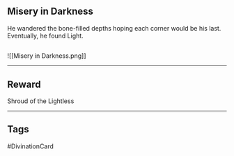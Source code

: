 ## Misery in Darkness
He wandered the bone-filled depths hoping each corner would be his last.
Eventually, he found Light.
## 
![[Misery in Darkness.png]]

---
## Reward
Shroud of the Lightless

---
## Tags
#DivinationCard